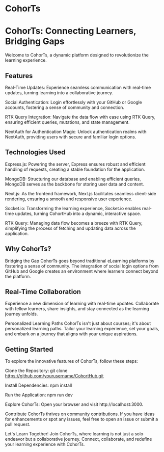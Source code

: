 # CohorTs
# CohorTs: Connecting Learners, Bridging Gaps
Welcome to CohorTs, a dynamic platform designed to revolutionize the learning experience.

## Features
Real-Time Updates: Experience seamless communication with real-time updates, turning learning into a collaborative journey.

Social Authentication: Login effortlessly with your GitHub or Google accounts, fostering a sense of community and connection.

RTK Query Integration: Navigate the data flow with ease using RTK Query, ensuring efficient queries, mutations, and state management.

NextAuth for Authentication Magic: Unlock authentication realms with NextAuth, providing users with secure and familiar login options.

## Technologies Used
Express.js: Powering the server, Express ensures robust and efficient handling of requests, creating a stable foundation for the application.

MongoDB: Structuring our database and enabling efficient queries, MongoDB serves as the backbone for storing user data and content.

Next.js: As the frontend framework, Next.js facilitates seamless client-side rendering, ensuring a smooth and responsive user experience.

Socket.io: Transforming the learning experience, Socket.io enables real-time updates, turning CohortHub into a dynamic, interactive space.

RTK Query: Managing data flow becomes a breeze with RTK Query, simplifying the process of fetching and updating data across the application.

## Why CohorTs?
Bridging the Gap
CohorTs goes beyond traditional eLearning platforms by fostering a sense of community. The integration of social login options from GitHub and Google creates an environment where learners connect beyond the platform.

## Real-Time Collaboration
Experience a new dimension of learning with real-time updates. Collaborate with fellow learners, share insights, and stay connected as the learning journey unfolds.

Personalized Learning Paths
CohorTs isn't just about courses; it's about personalized learning paths. Tailor your learning experience, set your goals, and embark on a journey that aligns with your unique aspirations.

## Getting Started
To explore the innovative features of CohorTs, follow these steps:

Clone the Repository: git clone https://github.com/yourusername/CohortHub.git

Install Dependencies: npm install

Run the Application: npm run dev

Explore CohorTs: Open your browser and visit http://localhost:3000.

Contribute
CohorTs thrives on community contributions. If you have ideas for enhancements or spot any issues, feel free to open an issue or submit a pull request.

Let's Learn Together!
Join CohorTs, where learning is not just a solo endeavor but a collaborative journey. Connect, collaborate, and redefine your learning experience with CohorTs.
